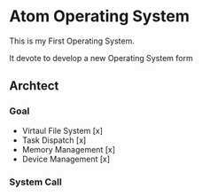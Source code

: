 # Atom Operating System

This is my First Operating System.

It devote to develop a new Operating System form

## Archtect

### Goal

- Virtaul File System [x]
- Task Dispatch [x]
- Memory Management [x]
- Device Management [x]

### System Call
